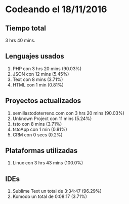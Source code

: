# Codeando el 18/11/2016

## Tiempo total
3 hrs 40 mins.

## Lenguajes usados
1. PHP con 3 hrs 20 mins (90.03%)
1. JSON con 12 mins (5.45%)
1. Text con 8 mins (3.71%)
1. HTML con 1 min (0.81%)

## Proyectos actualizados
1. semillastodoterreno.com con 3 hrs 20 mins (90.03%)
1. Unknown Project con 11 mins (5.24%)
1. tsto con 8 mins (3.71%)
1. tstoApp con 1 min (0.81%)
1. CRM con 0 secs (0.2%)

## Plataformas utilizadas
1. Linux con 3 hrs 43 mins (100.0%)

## IDEs
1. Sublime Text un total de 3:34:47 (96.29%)
1. Komodo un total de 0:08:17 (3.71%)
